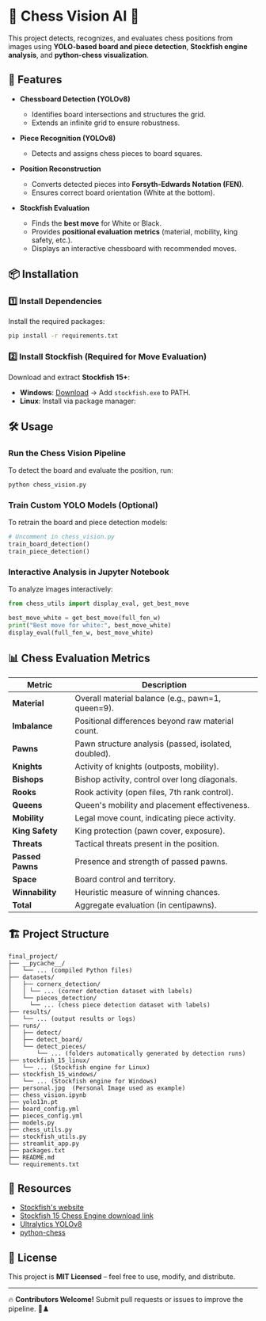 # 🏁 Chess Vision AI 🏁

This project detects, recognizes, and evaluates chess positions from images using **YOLO-based board and piece detection**, **Stockfish engine analysis**, and **python-chess visualization**.

## 🚀 Features

- **Chessboard Detection (YOLOv8)**
  - Identifies board intersections and structures the grid.
  - Extends an infinite grid to ensure robustness.

- **Piece Recognition (YOLOv8)**
  - Detects and assigns chess pieces to board squares.

- **Position Reconstruction**
  - Converts detected pieces into **Forsyth-Edwards Notation (FEN)**.
  - Ensures correct board orientation (White at the bottom).

- **Stockfish Evaluation**
  - Finds the **best move** for White or Black.
  - Provides **positional evaluation metrics** (material, mobility, king safety, etc.).
  - Displays an interactive chessboard with recommended moves.

## 📦 Installation

### **1️⃣ Install Dependencies**
Install the required packages:

```bash
pip install -r requirements.txt
```

### **2️⃣ Install Stockfish (Required for Move Evaluation)**
Download and extract **Stockfish 15+**:
- **Windows**: [Download](https://stockfishchess.org/download/) → Add `stockfish.exe` to PATH.
- **Linux**: Install via package manager:

## 🛠 Usage

### **Run the Chess Vision Pipeline**
To detect the board and evaluate the position, run:

```bash
python chess_vision.py
```

### **Train Custom YOLO Models (Optional)**
To retrain the board and piece detection models:

```python
# Uncomment in chess_vision.py
train_board_detection()
train_piece_detection()
```

### **Interactive Analysis in Jupyter Notebook**
To analyze images interactively:

```python
from chess_utils import display_eval, get_best_move

best_move_white = get_best_move(full_fen_w)
print("Best move for white:", best_move_white)
display_eval(full_fen_w, best_move_white)
```

## 📊 Chess Evaluation Metrics

| **Metric**       | **Description** |
|------------------|------------------------------------------------|
| **Material**     | Overall material balance (e.g., pawn=1, queen=9). |
| **Imbalance**    | Positional differences beyond raw material count. |
| **Pawns**        | Pawn structure analysis (passed, isolated, doubled). |
| **Knights**      | Activity of knights (outposts, mobility). |
| **Bishops**      | Bishop activity, control over long diagonals. |
| **Rooks**        | Rook activity (open files, 7th rank control). |
| **Queens**       | Queen's mobility and placement effectiveness. |
| **Mobility**     | Legal move count, indicating piece activity. |
| **King Safety**  | King protection (pawn cover, exposure). |
| **Threats**      | Tactical threats present in the position. |
| **Passed Pawns** | Presence and strength of passed pawns. |
| **Space**        | Board control and territory. |
| **Winnability**  | Heuristic measure of winning chances. |
| **Total**        | Aggregate evaluation (in centipawns). |

## 🏗 Project Structure

```text
final_project/
├── __pycache__/
│   └── ... (compiled Python files)
├── datasets/
│   ├── cornerx_detection/
│   │ └── ... (corner detection dataset with labels)
│   └── pieces_detection/
│     └── ... (chess piece detection dataset with labels)
├── results/
│   └── ... (output results or logs)
├── runs/
│   ├── detect/
│   ├── detect_board/
│   └── detect_pieces/
│       └── ... (folders automatically generated by detection runs)
├── stockfish_15_linux/
│   └── ... (Stockfish engine for Linux)
├── stockfish_15_windows/
│   └── ... (Stockfish engine for Windows)
├── personal.jpg  (Personal Image used as example)
├── chess_vision.ipynb
├── yolo11n.pt
├── board_config.yml
├── pieces_config.yml
├── models.py
├── chess_utils.py
├── stockfish_utils.py
├── streamlit_app.py
├── packages.txt
├── README.md
└── requirements.txt

```

## 🔗 Resources
- [Stockfish's website](https://stockfishchess.org/)
- [Stockfish 15 Chess Engine download link](https://drive.google.com/drive/folders/1ASj7nGkFlZB-RLZxcmYa47sq4moN4aAb)
- [Ultralytics YOLOv8](https://github.com/ultralytics/ultralytics)
- [python-chess](https://python-chess.readthedocs.io/en/latest/)

## 📜 License
This project is **MIT Licensed** – feel free to use, modify, and distribute.

---

🔥 **Contributors Welcome!** Submit pull requests or issues to improve the pipeline. 🚀♟️
